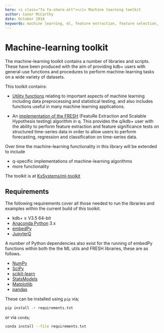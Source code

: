 ```yaml
---
hero: <i class="fa fa-share-alt"></i> Machine learning toolkit
author: Conor McCarthy
date: October 2018
keywords: machine learning, ml, feature extraction, feature selection, time series forecasting, utilities, interpolation, filling, statistics, kdb+, q
---
```


# Machine-learning toolkit



The machine-learning toolkit contains a number of libraries and scripts. These have been produced with the aim of providing kdb+ users with general-use functions and procedures to perform machine-learning tasks on a wide variety of datasets.

This toolkit contains:

-   [Utility functions](utils.md) relating to important aspects of machine learning including data preprocessing and statistical testing, and also includes functions useful in many machine learning applications. 

-   An [implementation of the FRESH](fresh.md) (FeatuRe Extraction and Scalable Hypothesis testing) algorithm in q. This provides the q/kdb+ user with the ability to perform feature extraction and feature significance tests on structured time-series data in order to allow users to perform forecasting, regression and classification on time-series data.

Over time the machine-learning functionality in this library will be extended to include

-   q-specific implementations of machine-learning algorithms
-   more functionality

The toolkit is at
<i class="fa fa-github"></i>
[KxSystems/ml-toolkit](FIXME)


## Requirements

The following requirements cover all those needed to run the libraries and examples within the current build of this toolkit.

-   kdb+ ≥ V3.5 64-bit
-   [Anaconda Python](https://anaconda.org/anaconda/python) 3.x
-   [embedPy](../embedpy/)
-   [JupyterQ](../jupyterq/)
  
A number of Python dependencies also exist for the running of embedPy functions within both the the ML utils and FRESH libraries, these are as follows.

-   [NumPy](http://www.numpy.org/)
-   [SciPy](https://www.scipy.org/)
-   [scikit-learn](http://scikit-learn.org/stable/)
-   [StatsModels](https://www.statsmodels.org/stable/index.html)
-   [Matplotlib](https://matplotlib.org/)
-   [pandas](https://pandas.pydata.org/)

These can be installed using `pip` via;

```bash
pip install -r requirements.txt
```

or via `conda`;

```bash
conda install --file requirements.txt
```
